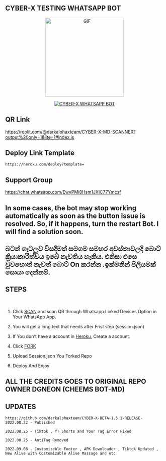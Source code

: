 ##                       CYBER-X TESTING WHATSAPP BOT

<p align = center>   <img src="https://telegra.ph/file/71c859102f3625d06204b.jpg" alt="GIF" width="250" height="250"/> </p>

<p align  = center> <a href="#"><img title="CYBER-X WHATSAPP BOT" src="https://img.shields.io/badge/CYBER-X WhatsApp Bot-green?colorA=%23ff0000&colorB=%23017e40&style=for-the-badge"></a> </p>

## QR Link 
https://replit.com/@darkalphaxteam/CYBER-X-MD-SCANNER?output%20only=1&lite=1#index.js
## Deploy Link Template 
```https://heroku.com/deploy?template=```
## Support Group 

https://chat.whatsapp.com/EwyPMi8Hsm1JXiC77Ymcsf

## In some cases, the bot may stop working automatically as soon as the button issue is resolved. So, if it happens, turn the restart Bot. I will find a solution soon.
## බටන් ගැටලුව විසදීමත් සමගම සමහර අවස්තාවලදි බොට් ක්‍රියාකාරිත්වය ඉබේ නැවතිය හැකිය. එනිසා එසෙ වුවහොත් නැවත් බොට් On කරන්න .ඉක්මනින් පිලියමක් සොයා දෙන්නම්.

## STEPS
<br>

1. Click [SCAN](https://replit.com/@darkalphaxteam/CYBER-X-MD-SCANNER?v=1) and scan QR through Whatsapp Linked Devices Option in Your WhatsApp App.

2. You will get a long text that needs after Frist step (session.json)

3. If You don't have a account in [Heroku](https://signup.heroku.com/), Create a account.

4. Click [FORK](https://github.com/darkalphaxteam/CYBER-X-BETA-1.5.1-RELEASE-/fork)
5. Upload Session.json You Forked Repo
6. Deploy And Enjoy

## ALL THE CREDITS GOES TO ORIGINAL REPO OWNER DGNEON (CHEEMS BOT-MD)

## UPDATES

```https://github.com/darkalphaxteam/CYBER-X-BETA-1.5.1-RELEASE-2022.08.22 - Published```

```2022.08.25 - Tiktok , YT Shorts and Your Tag Error Fixed```

```2022.08.25 - AntiTag Removed```

```2022.09.08 - Costomizeble Footer , APK Downloader , Tiktok Updated , New Alive with Costomizable Alive Massage and etc```
